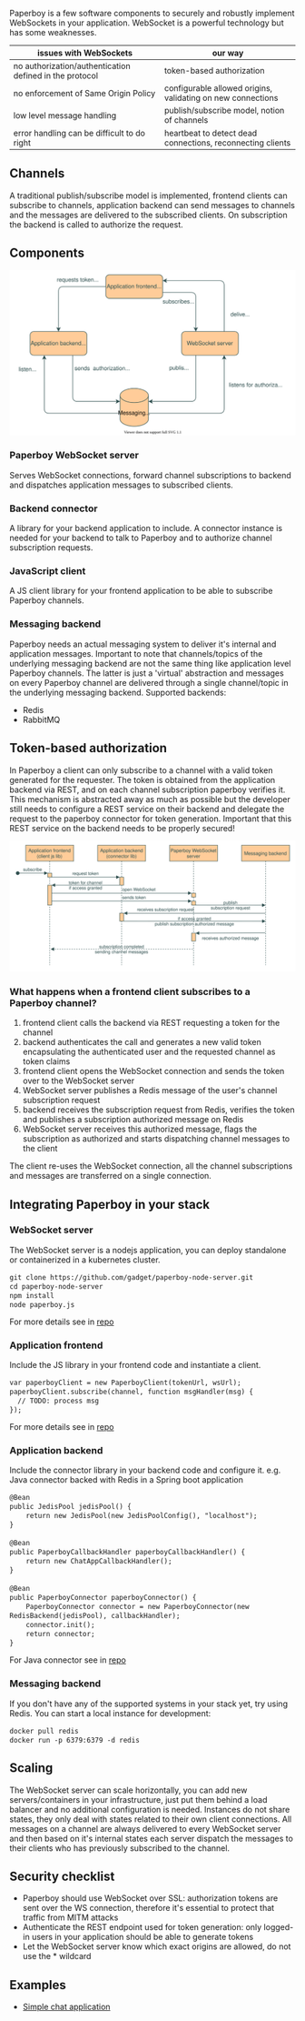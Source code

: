 Paperboy is a few software components to securely and robustly implement WebSockets in your application. WebSocket is a powerful technology but has some weaknesses.

| issues with WebSockets                                  | our way                                                     |
|---------------------------------------------------------|-------------------------------------------------------------|
| no authorization/authentication defined in the protocol | token-based authorization                                   |
| no enforcement of Same Origin Policy                    | configurable allowed origins, validating on new connections |
| low level message handling                              | publish/subscribe model, notion of channels                 |
| error handling can be difficult to do right             | heartbeat to detect dead connections, reconnecting clients  |

## Channels
A traditional publish/subscribe model is implemented, frontend clients can subscribe to channels, application backend can send messages to channels and the messages are delivered to the subscribed clients. On subscription the backend is called to authorize the request.

## Components
![Architecture diagram](/paperboy.svg)

### Paperboy WebSocket server
Serves WebSocket connections, forward channel subscriptions to backend and dispatches application messages to subscribed clients.

### Backend connector
A library for your backend application to include. A connector instance is needed for your backend to talk to Paperboy and to authorize channel subscription requests.

### JavaScript client
A JS client library for your frontend application to be able to subscribe Paperboy channels.

### Messaging backend
Paperboy needs an actual messaging system to deliver it's internal and application messages. Important to note that channels/topics of the underlying messaging backend are not the same thing like application level Paperboy channels. The latter is just a 'virtual' abstraction and messages on every Paperboy channel are delivered through a single channel/topic in the underlying messaging backend.
Supported backends:
* Redis
* RabbitMQ

## Token-based authorization
In Paperboy a client can only subscribe to a channel with a valid token generated for the requester. The token is obtained from the application backend
via REST, and on each channel subscription paperboy verifies it. This mechanism is abstracted away as much as possible but the developer still needs to
configure a REST service on their backend and delegate the request to the paperboy connector for token generation. Important that this REST service on the backend needs to be properly secured!

![Subscription/authorization sequence diagram](/auth-seq.svg)

### What happens when a frontend client subscribes to a Paperboy channel?
1. frontend client calls the backend via REST requesting a token for the channel
2. backend authenticates the call and generates a new valid token encapsulating the authenticated user and the requested channel as token claims
3. frontend client opens the WebSocket connection and sends the token over to the WebSocket server
4. WebSocket server publishes a Redis message of the user's channel subscription request
5. backend receives the subscription request from Redis, verifies the token and publishes a subscription authorized message on Redis
6. WebSocket server receives this authorized message, flags the subscription as authorized and starts dispatching channel messages to the client

The client re-uses the WebSocket connection, all the channel subscriptions and messages are transferred on a single connection.

## Integrating Paperboy in your stack
### WebSocket server
The WebSocket server is a nodejs application, you can deploy standalone or containerized in a kubernetes cluster.
```
git clone https://github.com/gadget/paperboy-node-server.git
cd paperboy-node-server
npm install
node paperboy.js
```

For more details see in [repo](https://github.com/gadget/paperboy-node-server)

### Application frontend
Include the JS library in your frontend code and instantiate a client.
```
var paperboyClient = new PaperboyClient(tokenUrl, wsUrl);
paperboyClient.subscribe(channel, function msgHandler(msg) {
  // TODO: process msg
});
```

For more details see in [repo](https://github.com/gadget/paperboy-client)

### Application backend
Include the connector library in your backend code and configure it.
e.g. Java connector backed with Redis in a Spring boot application
```
@Bean
public JedisPool jedisPool() {
    return new JedisPool(new JedisPoolConfig(), "localhost");
}

@Bean
public PaperboyCallbackHandler paperboyCallbackHandler() {
    return new ChatAppCallbackHandler();
}

@Bean
public PaperboyConnector paperboyConnector() {
    PaperboyConnector connector = new PaperboyConnector(new RedisBackend(jedisPool), callbackHandler);
    connector.init();
    return connector;
}
```
For Java connector see in [repo](https://github.com/gadget/paperboy-connector-java)

### Messaging backend
If you don't have any of the supported systems in your stack yet, try using Redis. You can start a local instance for development:
```
docker pull redis
docker run -p 6379:6379 -d redis
```

## Scaling
The WebSocket server can scale horizontally, you can add new servers/containers in your infrastructure, just put them behind a load balancer and no additional configuration is needed. Instances do not share states, they only deal with states related to their own client connections. All messages on a channel are always delivered to every WebSocket server and then based on it's internal states each server dispatch the messages to their clients who has previously subscribed to the channel.

## Security checklist
* Paperboy should use WebSocket over SSL: authorization tokens are sent over the WS connection, therefore it's essential to protect that traffic from MITM attacks
* Authenticate the REST endpoint used for token generation: only logged-in users in your application should be able to generate tokens
* Let the WebSocket server know which exact origins are allowed, do not use the * wildcard

## Examples
* [Simple chat application](https://github.com/gadget/paperboy-example-chat)
